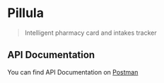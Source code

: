 # Pillula
> Intelligent pharmacy card and intakes tracker

## API Documentation
You can find API Documentation on [Postman](https://documenter.getpostman.com/view/5101760/RzZ1r3Jn)